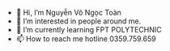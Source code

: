 - 👋 Hi, I’m Nguyễn Võ Ngọc Toàn
- 👀 I’m interested in people around me.
- 🌱 I’m currently learning FPT POLYTECHNIC 
- 📫 How to reach me hotline 0359.759.659

<!---
ngoctoan03/ngoctoan03 is a ✨ special ✨ repository because its `README.md` (this file) appears on your GitHub profile.
You can click the Preview link to take a look at your changes.
--->
